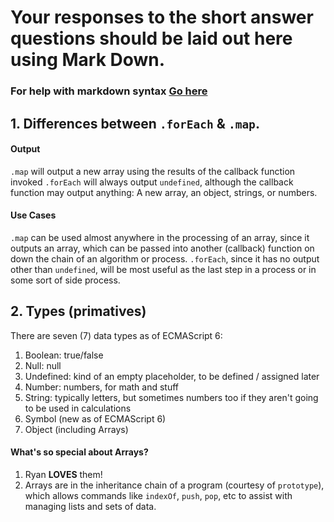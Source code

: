 # Your responses to the short answer questions should be laid out here using Mark Down.
### For help with markdown syntax [Go here](https://github.com/adam-p/markdown-here/wiki/Markdown-Cheatsheet)

## 1. Differences between `.forEach` & `.map`.
#### Output
`.map` will output a new array using the results of the callback function invoked
`.forEach` will always output `undefined`, although the callback function may output anything: A new array, an object, strings, or numbers.
#### Use Cases
`.map` can be used almost anywhere in the processing of an array, since it outputs an array, which can be passed into another (callback) function on down the chain of an algorithm or process.
`.forEach`, since it has no output other than `undefined`, will be most useful as the last step in a process or in some sort of side process. 

## 2. Types (primatives)
There are seven (7) data types as of ECMAScript 6:
1. Boolean: true/false
2. Null: null
3. Undefined: kind of an empty placeholder, to be defined / assigned later
4. Number: numbers, for math and stuff
5. String: typically letters, but sometimes numbers too if they aren't going to be used in calculations
6. Symbol (new as of ECMAScript 6)
7. Object (including Arrays)

#### What's so special about Arrays?
1. Ryan **LOVES** them!
2. Arrays are in the inheritance chain of a program (courtesy of `prototype`), which allows commands like `indexOf`, `push`, `pop`, etc to assist with managing lists and sets of data.


